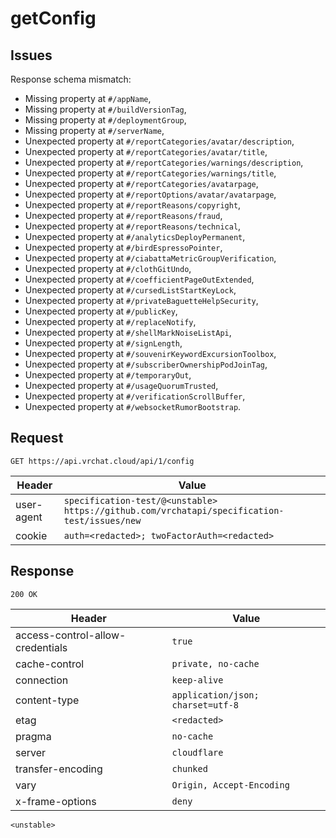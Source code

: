 # getConfig

## Issues
Response schema mismatch:
* Missing property at ``#/appName``,
* Missing property at ``#/buildVersionTag``,
* Missing property at ``#/deploymentGroup``,
* Missing property at ``#/serverName``,
* Unexpected property at ``#/reportCategories/avatar/description``,
* Unexpected property at ``#/reportCategories/avatar/title``,
* Unexpected property at ``#/reportCategories/warnings/description``,
* Unexpected property at ``#/reportCategories/warnings/title``,
* Unexpected property at ``#/reportCategories/avatarpage``,
* Unexpected property at ``#/reportOptions/avatar/avatarpage``,
* Unexpected property at ``#/reportReasons/copyright``,
* Unexpected property at ``#/reportReasons/fraud``,
* Unexpected property at ``#/reportReasons/technical``,
* Unexpected property at ``#/analyticsDeployPermanent``,
* Unexpected property at ``#/birdEspressoPointer``,
* Unexpected property at ``#/ciabattaMetricGroupVerification``,
* Unexpected property at ``#/clothGitUndo``,
* Unexpected property at ``#/coefficientPageOutExtended``,
* Unexpected property at ``#/cursedListStartKeyLock``,
* Unexpected property at ``#/privateBaguetteHelpSecurity``,
* Unexpected property at ``#/publicKey``,
* Unexpected property at ``#/replaceNotify``,
* Unexpected property at ``#/shellMarkNoiseListApi``,
* Unexpected property at ``#/signLength``,
* Unexpected property at ``#/souvenirKeywordExcursionToolbox``,
* Unexpected property at ``#/subscriberOwnershipPodJoinTag``,
* Unexpected property at ``#/temporaryOut``,
* Unexpected property at ``#/usageQuorumTrusted``,
* Unexpected property at ``#/verificationScrollBuffer``,
* Unexpected property at ``#/websocketRumorBootstrap``.
## Request
`GET https://api.vrchat.cloud/api/1/config`

| Header | Value |
| ------ | ----- |
| user-agent | `specification-test/@<unstable> https://github.com/vrchatapi/specification-test/issues/new` |
| cookie | `auth=<redacted>; twoFactorAuth=<redacted>` |


## Response
`200 OK`

| Header | Value |
| ------ | ----- |
| access-control-allow-credentials | `true` |
| cache-control | `private, no-cache` |
| connection | `keep-alive` |
| content-type | `application/json; charset=utf-8` |
| etag | `<redacted>` |
| pragma | `no-cache` |
| server | `cloudflare` |
| transfer-encoding | `chunked` |
| vary | `Origin, Accept-Encoding` |
| x-frame-options | `deny` |

```jsonc
<unstable>
```
